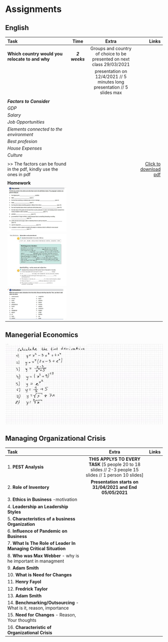 # Assignments  

## English

| Task                                        | Time         | Extra                    | Links  |
| :--------------------------------              | :----------: | :-----------:            | ------:|
| **Which country would you relocate to and why**|**_2 weeks_** |Groups and country of choice to be presented on next class 29/03/2021   |  |
|                         |                      |presentation on 12/4/2021  //  5 minutes long presentation  //  5 slides max|        |
|                                                |              |                                          |        |
|    **_Factors to Consider_**                       |       |
|     _GDP_                                      |
|     _Salary_                                   |
|     _Job Opportunities_                        ||||
|     _Elements connected to the environment_    ||||
|     _Best profesion_                           ||||
|     _House Expenses_                           ||||
|     _Culture_                                  ||||
|                                                ||||
| >> The factors can be found in the pdf, kindly use the ones in pdf          |||[Click to download pdf](http://bit.ly/English_task) |
|                                                ||||
|    **Homework**                                ||||
|    ![Homework](tmp_1616778780779.jpg "Homework View")|||
|    ![Homework](tmp_1616778850142.jpg "Homework View3")|||
|    ![Homework](tmp_1616778823678.jpg "Homework View2")|||




## Manegerial Economics

![Homework](tmp_1616781342827.jpg "Homework View")


## Managing Organizational Crisis

| Task                              | Extra                                                                     | Links    |
| :-------------                    | :----------:                                                              | -----------: |
| 1. **PEST Analysis**           | **THIS APPLYS TO EVERY TASK** [5 people 20 to 18 slides // 2-3 people 15 slides // 1 person 10 slides]    |    |
| 2. **Role of Inventory**               | **Presentation starts on  31/04/2021 and End 05/05/2021**      | | 
| 3. **Ethics in Business** -motivation               |                                                                           | | 
| 4. **Leadership an Leadership Styles**               |                                                                           | | 
| 5. **Characteristics of a business Organization**              |                                                                           | | 
| 6. **Influence of Pandemic on Business**               |                                                                           | | 
| 7. **What Is The Role of Leader In Managing Critical Situation**               |                                                                           | | 
| 8. **Who was Max Webber** - why is he important in managment                |                                                                           | | 
| 9. **Adam Smith** |||
| 10. **What is Need for Changes**|||
| 11. **Henry Fayol**|||
| 12. **Fredrick Taylor**|||
| 13. **Adam Smith**|||
| 14. **Benchmarking/Outsourcing** - What is it, reason, importance|||
| 15. **Need for Changes**  - Reason, Your thoughts |||
| 16. **Characteristic of Organizational Crisis**|||